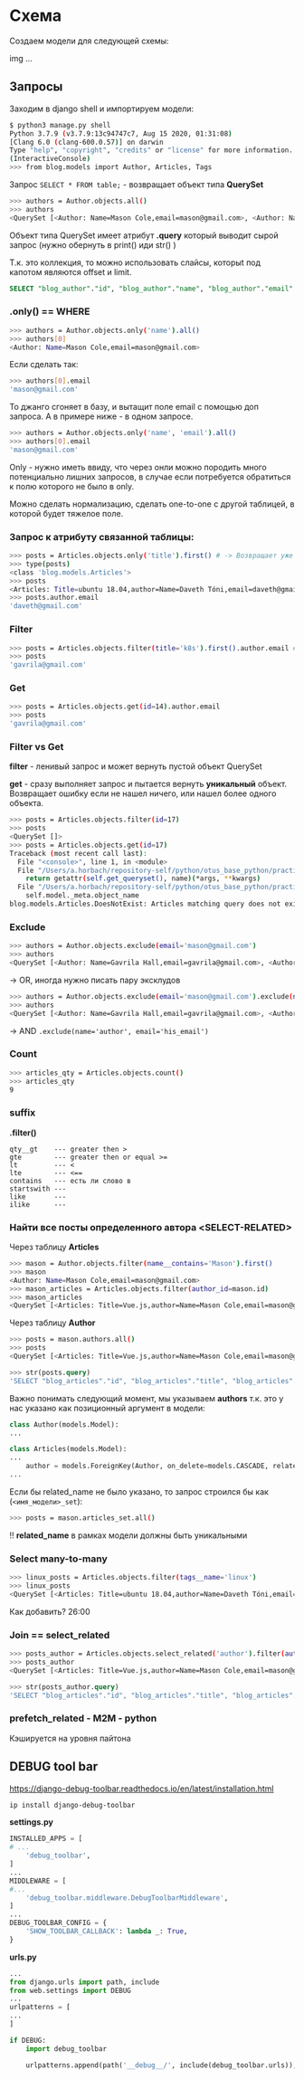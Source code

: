 # Схема
Создаем модели для следующей схемы:

img ...

## Запросы
Заходим в django shell и импортируем модели:
```bash
$ python3 manage.py shell
Python 3.7.9 (v3.7.9:13c94747c7, Aug 15 2020, 01:31:08)
[Clang 6.0 (clang-600.0.57)] on darwin
Type "help", "copyright", "credits" or "license" for more information.
(InteractiveConsole)
>>> from blog.models import Author, Articles, Tags
```
Запрос `SELECT * FROM table;` - возвращает объект типа **QuerySet**
```bash
>>> authors = Author.objects.all()
>>> authors
<QuerySet [<Author: Name=Mason Cole,email=mason@gmail.com>, <Author: Name=Gavrila Hall,email=gavrila@gmail.com>, <Author: Name=Daveth Tóni,email=daveth@gmail.com>]>
```
Объект типа QuerySet имеет атрибут **.query** который выводит сырой запрос (нужно обернуть в print() иди str() )

Т.к. это коллекция, то можно использовать слайсы, которыt под капотом являются offset и limit.
```sql
SELECT "blog_author"."id", "blog_author"."name", "blog_author"."email" FROM "blog_author"
```
### .only() == WHERE
```bash
>>> authors = Author.objects.only('name').all()
>>> authors[0]
<Author: Name=Mason Cole,email=mason@gmail.com>
```
Если сделать так:
```bash
>>> authors[0].email
'mason@gmail.com'
```
То джанго сгоняет в базу, и вытащит поле email с помощью доп запроса. А в примере ниже - в одном запросе.

```bash
>>> authors = Author.objects.only('name', 'email').all()
>>> authors[0].email
'mason@gmail.com'
```
Only - нужно иметь ввиду, что через онли можно породить много потенциально лишних запросов, в случае если потребуется обратиться к полю которого не было в only.

Можно сделать нормализацию, сделать one-to-one с другой таблицей, в которой будет тяжелое поле.
### Запрос к атрибуту связанной таблицы:
```bash
>>> posts = Articles.objects.only('title').first() # -> Возвращает уже не QuerySet
>>> type(posts)
<class 'blog.models.Articles'>
>>> posts
<Articles: Title=ubuntu 18.04,author=Name=Daveth Tóni,email=daveth@gmail.com>
>>> posts.author.email
'daveth@gmail.com'
```
### Filter
```bash
>>> posts = Articles.objects.filter(title='k8s').first().author.email # <- filter не вызывает запрос, а только формирует, но метод first сразу вытаскивает объект из БД
>>> posts
'gavrila@gmail.com'
```
### Get
```bash
>>> posts = Articles.objects.get(id=14).author.email
>>> posts
'gavrila@gmail.com'
```
### Filter vs Get
**filter** - ленивый запрос и может вернуть пустой объект QuerySet

**get** - сразу выполняет запрос и пытается вернуть **уникальный** объект. Возвращает ошибку если не нашел ничего, или нашел более одного объекта.

```bash
>>> posts = Articles.objects.filter(id=17)
>>> posts
<QuerySet []>
>>> posts = Articles.objects.get(id=17)
Traceback (most recent call last):
  File "<console>", line 1, in <module>
  File "/Users/a.horbach/repository-self/python/otus_base_python/practise/django/2.django-query-debugtoolbar/venv/lib/python3.7/site-packages/django/db/models/manager.py", line 85, in manager_method
    return getattr(self.get_queryset(), name)(*args, **kwargs)
  File "/Users/a.horbach/repository-self/python/otus_base_python/practise/django/2.django-query-debugtoolbar/venv/lib/python3.7/site-packages/django/db/models/query.py", line 431, in get
    self.model._meta.object_name
blog.models.Articles.DoesNotExist: Articles matching query does not exist.
```
### Exclude
```bash
>>> authors = Author.objects.exclude(email='mason@gmail.com')
>>> authors
<QuerySet [<Author: Name=Gavrila Hall,email=gavrila@gmail.com>, <Author: Name=Daveth Tóni,email=daveth@gmail.com>]>
```
-> OR, иногда нужно писать пару эксклудов
```bash
>>> authors = Author.objects.exclude(email='mason@gmail.com').exclude(name='Masoc Cole')
>>> authors
<QuerySet [<Author: Name=Gavrila Hall,email=gavrila@gmail.com>, <Author: Name=Daveth Tóni,email=daveth@gmail.com>]>
```
-> AND
```.exclude(name='author', email='his_email')```
### Count
```bash
>>> articles_qty = Articles.objects.count()
>>> articles_qty
9
```
### suffix
**.filter()**
```
qty__gt    --- greater then >
gte        --- greater then or equal >=
lt         --- <
lte        --- <==
contains   --- есть ли слово в 
startswith ---
like       ---
ilike      ---
```
### Найти все посты определенного автора  <**SELECT-RELATED**>
Через таблицу **Articles**
```bash
>>> mason = Author.objects.filter(name__contains='Mason').first()
>>> mason
<Author: Name=Mason Cole,email=mason@gmail.com>
>>> mason_articles = Articles.objects.filter(author_id=mason.id)
>>> mason_articles
<QuerySet [<Articles: Title=Vue.js,author=Name=Mason Cole,email=mason@gmail.com>, <Articles: Title=Node.js,author=Name=Mason Cole,email=mason@gmail.com>, <Articles: Title=Django (web framework),author=Name=Mason Cole,email=mason@gmail.com>, <Articles: Title=FastAPI,author=Name=Mason Cole,email=mason@gmail.com>]>
```
Через таблицу **Author**
```bash
>>> posts = mason.authors.all()
>>> posts
<QuerySet [<Articles: Title=Vue.js,author=Name=Mason Cole,email=mason@gmail.com>, <Articles: Title=Node.js,author=Name=Mason Cole,email=mason@gmail.com>, <Articles: Title=Django (web framework),author=Name=Mason Cole,email=mason@gmail.com>, <Articles: Title=FastAPI,author=Name=Mason Cole,email=mason@gmail.com>]>
```
```sql
>>> str(posts.query)
'SELECT "blog_articles"."id", "blog_articles"."title", "blog_articles"."text", "blog_articles"."author_id" FROM "blog_articles" WHERE "blog_articles"."author_id" = 4'
```
Важно понимать следующий момент, мы указываем **authors** т.к. это у нас указано как позиционный аргумент в модели:
```python
class Author(models.Model):
...

class Articles(models.Model):
...
    author = models.ForeignKey(Author, on_delete=models.CASCADE, related_name='authors')
...
```

Если бы related_name не было указано, то запрос строился бы как (`<имя_модели>_set`):
```bash
>>> posts = mason.articles_set.all()
```

!! **related_name** в рамках модели должны быть уникальными
### Select many-to-many
```bash
>>> linux_posts = Articles.objects.filter(tags__name='linux')
>>> linux_posts
<QuerySet [<Articles: Title=ubuntu 18.04,author=Name=Daveth Tóni,email=daveth@gmail.com>, <Articles: Title=Django (web framework),author=Name=Mason Cole,email=mason@gmail.com>]>
```
Как добавить? 26:00
### Join == select_related
```bash
>>> posts_author = Articles.objects.select_related('author').filter(author__name__contains='Mason').all()
>>> posts_author
<QuerySet [<Articles: Title=Vue.js,author=Name=Mason Cole,email=mason@gmail.com>, <Articles: Title=Node.js,author=Name=Mason Cole,email=mason@gmail.com>, <Articles: Title=Django (web framework),author=Name=Mason Cole,email=mason@gmail.com>, <Articles: Title=FastAPI,author=Name=Mason Cole,email=mason@gmail.com>]>
```
```sql
>>> str(posts_author.query)
'SELECT "blog_articles"."id", "blog_articles"."title", "blog_articles"."text", "blog_articles"."author_id", "blog_author"."id", "blog_author"."name", "blog_author"."email" FROM "blog_articles" INNER JOIN "blog_author" ON ("blog_articles"."author_id" = "blog_author"."id") WHERE "blog_author"."name" LIKE %Mason% ESCAPE \'\\\''
```
### prefetch_related - M2M - python
Кэшируется на уровня пайтона
## DEBUG tool bar
https://django-debug-toolbar.readthedocs.io/en/latest/installation.html
```bash
ip install django-debug-toolbar
```
**settings.py**
```python
INSTALLED_APPS = [
# ...
    'debug_toolbar',
]
...
MIDDLEWARE = [
#...
    'debug_toolbar.middleware.DebugToolbarMiddleware',
]
...
DEBUG_TOOLBAR_CONFIG = {
    'SHOW_TOOLBAR_CALLBACK': lambda _: True,
}

```
**urls.py**
```python
...
from django.urls import path, include
from web.settings import DEBUG
...
urlpatterns = [
...
]

if DEBUG:
    import debug_toolbar

    urlpatterns.append(path('__debug__/', include(debug_toolbar.urls)),)
```
